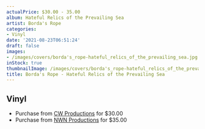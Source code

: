 ```yaml
---
actualPrice: $30.00 - 35.00
album: Hateful Relics of the Prevailing Sea
artist: Borda's Rope
categories:
- Vinyl
date: '2021-08-23T06:51:24'
draft: false
images:
- /images/covers/borda's_rope-hateful_relics_of_the_prevailing_sea.jpg
inStock: true
thumbnailImage: /images/covers/borda's_rope-hateful_relics_of_the_prevailing_sea-thumb.jpg
title: Borda's Rope - Hateful Relics of the Prevailing Sea
---
```


## Vinyl
* Purchase from [CW Productions](https://shop.cwproductions.net/products/bordas-rope-hateful-relics-of-the-prevailing-sea-lp) for $30.00
* Purchase from [NWN Productions](http://shop.nwnprod.com/index.php?route=product/product&path=75&product_id=16998&sort=pd.name&order=ASC) for $35.00
